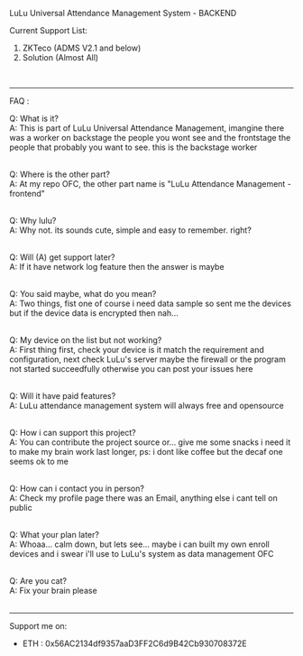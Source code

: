 LuLu Universal Attendance Management System - BACKEND<br>

Current Support List:
1. ZKTeco (ADMS V2.1 and below)
2. Solution (Almost All)<br>

<br><hr>
FAQ : <br>

  Q: What is it?<br>
  A: This is part of LuLu Universal Attendance Management, imangine there was a worker on backstage the people you wont see and the frontstage the people that probably you want to see. this is the backstage worker<br><br>

  Q: Where is the other part?<br>
  A: At my repo OFC, the other part name is "LuLu Attendance Management - frontend"<br><br>

  Q: Why lulu?<br>
  A: Why not. its sounds cute, simple and easy to remember. right?<br><br>

  Q: Will (A) get support later?<br>
  A: If it have network log feature then the answer is maybe<br><br>

  Q: You said maybe, what do you mean?<br>
  A: Two things, fist one of course i need data sample so sent me the devices but if the device data is encrypted then nah...<br><br>

  Q: My device on the list but not working?<br>
  A: First thing first, check your device is it match the requirement and configuration, next check LuLu's server maybe the firewall or the program not started succeedfully otherwise you can post your issues here<br><br>
  
  Q: Will it have paid features?<br>
  A: LuLu attendance management system will always free and opensource<br><br>
  
  Q: How i can support this project?<br>
  A: You can contribute the project source or... give me some snacks i need it to make my brain work last longer, ps: i dont like coffee but the decaf one seems ok to me<br><br>

  Q: How can i contact you in person?<br>
  A: Check my profile page there was an Email, anything else i cant tell on public<br><br>
  
  Q: What your plan later?<br>
  A: Whoaa... calm down, but lets see... maybe i can built my own enroll devices and i swear i'll use to LuLu's system as data management OFC<br><br>

  Q: Are you cat?<br>
  A: Fix your brain please<br>
<br><hr>
Support me on: <br>
- ETH : 0x56AC2134df9357aaD3FF2C6d9B42Cb930708372E

